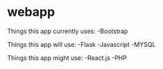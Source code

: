 # webapp

Things this app currently uses:
 -Bootstrap

Things this app will use:
  -Flask
  -Javascript
  -MYSQL
 
Things this app might use:
  -React.js
  -PHP

